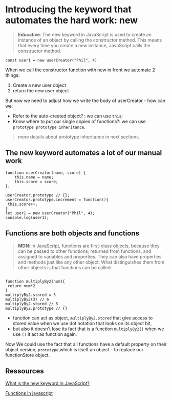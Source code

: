 # Introducing the keyword that automates the hard work: new

>**Educative**: The new keyword in JavaScript is used to create an instance of an object by calling the constructor method. This means that every time you create a new instance, JavaScript calls the constructor method.

`const user1 = new userCreator("Phil", 4)`

When we call the constructor function with new in front we automate 2 things:

1. Create a new user object
2. return the new user object

But now we need to adjust how we write the body of userCreator - how can we:

- Refer to the auto-created object? : we can use `this`;
- Know where to put our single copies of functions?: we can use `prototype prototype inheritance`.
> more details about prototype inheritance in next sections.

## The new keyword automates a lot of our manual work


```
function userCreator(name, score) {
    this.name = name;
    this.score = score;
};

userCreator.prototype // {};
userCreator.prototype.increment = function(){
 this.score++;
}
let user1 = new userCreator("Phil", 4);
console.log(user1);

```


## Functions are both objects and functions

> **MDN**: In JavaScript, functions are first-class objects, because they can be passed to other functions, returned from functions, and assigned to variables and properties. They can also have properties and methods just like any other object. What distinguishes them from other objects is that functions can be called.

```

function multiplyBy2(num){
 return num*2
}
multiplyBy2.stored = 5
multiplyBy2(3) // 6
multiplyBy2.stored // 5
multiplyBy2.prototype // {}

```
- function can act as object, `multiplyBy2.stored` that give access to stored value when we use dot notation that looks on its object bit, 
- but also it doesn't lose its fact that is a function `multiplyBy2()` when we use `()` it act as function again.

Now We could use the fact that all functions have a default property on their object version, `prototype`,which is itself an object - to replace our functionStore object.

## Ressources

[What is the new keyword in JavaScript?](https://www.educative.io/answers/what-is-the-new-keyword-in-javascript)

[Functions in javascript](https://developer.mozilla.org/en-US/docs/Web/JavaScript/Reference/Functions)

